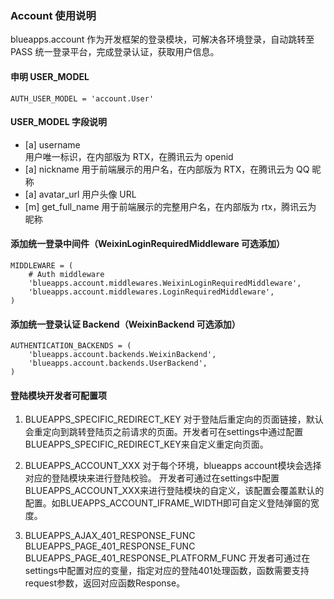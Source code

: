 ### Account 使用说明

blueapps.account 作为开发框架的登录模块，可解决各环境登录，自动跳转至 PASS 统一登录平台，完成登录认证，获取用户信息。

#### 申明 USER_MODEL

```
AUTH_USER_MODEL = 'account.User'
```

#### USER_MODEL 字段说明

* [a] username  
    用户唯一标识，在内部版为 RTX，在腾讯云为 openid
* [a] nickname
    用于前端展示的用户名，在内部版为 RTX，在腾讯云为 QQ 昵称
* [a] avatar_url
    用户头像 URL
* [m] get_full_name
    用于前端展示的完整用户名，在内部版为 rtx，腾讯云为 昵称


#### 添加统一登录中间件（WeixinLoginRequiredMiddleware 可选添加）

```
MIDDLEWARE = (
    # Auth middleware
    'blueapps.account.middlewares.WeixinLoginRequiredMiddleware',
    'blueapps.account.middlewares.LoginRequiredMiddleware',
)
```

#### 添加统一登录认证 Backend（WeixinBackend 可选添加）

```
AUTHENTICATION_BACKENDS = (
    'blueapps.account.backends.WeixinBackend',
    'blueapps.account.backends.UserBackend',
)
```

#### 登陆模块开发者可配置项
1. BLUEAPPS_SPECIFIC_REDIRECT_KEY 
对于登陆后重定向的页面链接，默认会重定向到跳转登陆页之前请求的页面。开发者可在settings中通过配置BLUEAPPS_SPECIFIC_REDIRECT_KEY来自定义重定向页面。

2. BLUEAPPS_ACCOUNT_XXX
对于每个环境，blueapps account模块会选择对应的登陆模块来进行登陆校验。
开发者可通过在settings中配置BLUEAPPS_ACCOUNT_XXX来进行登陆模块的自定义，该配置会覆盖默认的配置。如BLUEAPPS_ACCOUNT_IFRAME_WIDTH即可自定义登陆弹窗的宽度。

3. BLUEAPPS_AJAX_401_RESPONSE_FUNC BLUEAPPS_PAGE_401_RESPONSE_FUNC BLUEAPPS_PAGE_401_RESPONSE_PLATFORM_FUNC
开发者可通过在settings中配置对应的变量，指定对应的登陆401处理函数，函数需要支持request参数，返回对应函数Response。
